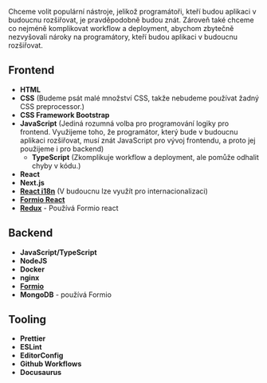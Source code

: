 Chceme volit populární nástroje, jelikož programátoři, kteří budou aplikaci
v budoucnu rozšiřovat, je pravděpodobně budou znát. Zároveň také chceme
co nejméně komplikovat workflow a deployment, abychom zbytečně nezvyšovali
nároky na programátory, kteří budou aplikaci v budoucnu rozšiřovat.

## Frontend

- **HTML**
- **CSS** (Budeme psát malé množství CSS, takže nebudeme používat žadný CSS preprocessor.)
- **CSS Framework Bootstrap**
- **JavaScript** (Jediná rozumná volba pro programování logiky pro frontend. Využijeme toho, že programátor,
  který bude v budoucnu aplikaci rozšiřovat, musí znát JavaScript pro vývoj frontendu, a proto jej použijeme i pro backend)
  - **TypeScript** (Zkomplikuje workflow a deployment, ale pomůže odhalit chyby v kódu.)
- **React**
- **Next.js**
- **[React i18n](https://github.com/i18next/react-i18next)** (V budoucnu lze využít pro internacionalizaci)
- **[Formio React](https://github.com/formio/react/tree/master)**
- **[Redux](https://redux.js.org/)** - Používá Formio react

## Backend

- **JavaScript/TypeScript**
- **NodeJS**
- **Docker**
- **nginx**
- **[Formio](https://github.com/formio/formio)**
- **MongoDB** - používá Formio

## Tooling

- **Prettier**
- **ESLint**
- **EditorConfig**
- **Github Workflows**
- **Docusaurus**
